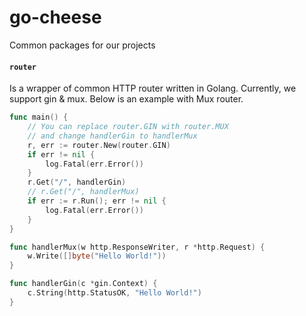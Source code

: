 # go-cheese
Common packages for our projects

#### `router`
Is a wrapper of common HTTP router written in Golang. Currently, we support gin & mux. Below is an example with Mux router.

```go
func main() {
    // You can replace router.GIN with router.MUX
    // and change handlerGin to handlerMux
    r, err := router.New(router.GIN)
    if err != nil {
    	log.Fatal(err.Error())
    }
    r.Get("/", handlerGin)
    // r.Get("/", handlerMux)
    if err := r.Run(); err != nil {
        log.Fatal(err.Error())
    }
}

func handlerMux(w http.ResponseWriter, r *http.Request) {
	w.Write([]byte("Hello World!"))
}

func handlerGin(c *gin.Context) {
	c.String(http.StatusOK, "Hello World!")
}
```
